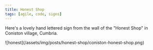 ```yaml
---
title: Honest Shop
tags: [agile, code, signs]
---
```


Here's a lovely hand lettered sign from the wall of the "Honest Shop" in Coniston village, Cumbria.

![honest]\(/assets/img/posts/honest-shop/coniston-honest-shop.png)
